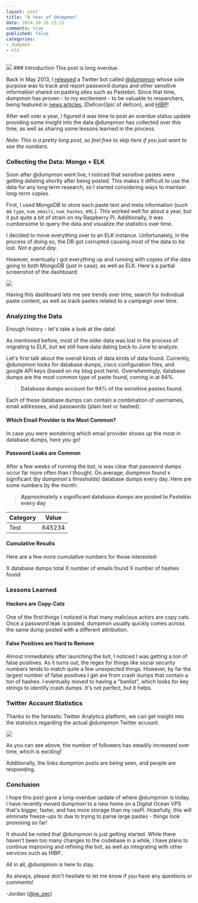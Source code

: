 ```yaml
---
layout: post
title: "A Year of @dumpmon"
date: 2014-10-16 23:13
comments: true
published: false
categories:
- dumpmon
- elk
---
```

<img src="{{root_url}}/images/headers/dumpmon_header.png"/>
### Introduction
This post is long overdue.

Back in May 2013, I [released](http://raidersec.blogspot.com/2013/03/introducing-dumpmon-twitter-bot-that.html) a Twitter bot called [@dumpmon](http://twitter.com/dumpmon) whose sole purpose was to track and report password dumps and other sensitive information shared on pasting sites such as Pastebin. Since that time, dumpmon has proven - to my excitement - to be valuable to researchers, being featured in [news articles](ars), [Defcon](pic of defcon), and [HIBP](http://haveibeenpwned.com)!

After well over a year, I figured it was time to post an overdue status update providing some insight into the data @dumpmon has collected over this time, as well as sharing some lessons learned in the process.

*Note: This is a pretty long post, so feel free to skip here if you just want to see the numbers.*
<!--more-->

### Collecting the Data: Mongo + ELK
Soon after @dumpmon went live, I noticed that sensitive pastes were getting deleting shortly after being posted. This makes it difficult to use the data for any long term research, so I started considering ways to maintain long-term copies.

First, I used MongoDB to store each paste text and meta information (such as ```type```, ```num_emails```, ```num_hashes```, etc.). This worked well for about a year, but it put quite a bit of strain on my Raspberry Pi. Additionally, it was cumbersome to query the data and visualize the statistics over time.

I decided to move everything over to an ELK instance. Unfortunately, in the process of doing so, the DB got corrupted causing *most* of the data to be lost. *Not a good day.*

However, eventually I got everything up and running with copies of the data going to both MongoDB (just in case), as well as ELK. Here's a partial screenshot of the dashboard:

<img src="{{root_url}}/images/blog/dumpmon_report/dashboard.png"/>

Having this dashboard lets me see trends over time, search for individual paste content, as well as track pastes related to a campaign over time.

### Analyzing the Data
Enough history - let's take a look at the data!

As mentioned before, most of the older data was lost in the process of migrating to ELK, but we still have data dating back to June to analyze.

Let's first talk about the overall kinds of data kinds of data found. Currently, @dumpmon looks for database dumps, cisco configuration files, and google API keys (based on my blog post here). Overwhemingly, database dumps are the most common type of paste found, coming in at 94%.

> **Database dumps account for 94% of the sensitive pastes found.**

Each of these database dumps can contain a combination of usernames, email addresses, and passwords (plain text or hashed).

#### Which Email Provider is the Most Common?
In case you were wondering which email provider shows up the most in database dumps, here you go!

#### Password Leaks are Common

After a few weeks of running the bot, is was clear that password dumps occur far more often than I thought. On average, dumpmon found x significant (by dumpmon's thresholds) database dumps every day. Here are some numbers by the month:



> **Approximately x significant database dumps are posted to Pastebin every day**

<table>
<thead>
<th>Category</th>
<th>Value</th>
</thead>
<tbody>
<tr>
<td>Test</td>
<td>645234</td>
</tr>
</tbody>
</table>

#### Cumulative Results
Here are a few more cumulative numbers for those interested:

X database dumps total
X number of emails found
X number of hashes found

### Lessons Learned
#### Hackers are Copy-Cats
One of the first things I noticed is that many malicious actors are copy cats. Once a password leak is posted, dumpmon usually quickly comes across the same dump posted with a different attribution.

#### False Positives are Hard to Remove
Almost immediately after launching the bot, I noticed I was getting a *ton* of false positives. As it turns out, the regex for things like social security numbers tends to match quite a few unexpected things. However, by far the largest number of false positives I get are from crash dumps that contain a ton of hashes. I eventually moved to having a "banlist", which looks for key strings to identify crash dumps. It's not perfect, but it helps.

### Twitter Account Statistics
Thanks to the fantastic Twitter Analytics platform, we can get insight into the statistics regarding the actual @dumpmon Twitter account.

<img src="{{root_url}}/images/blog/dumpmon_report/twitter_followers.png"/>

As you can see above, the number of followers has steadily increased over time, which is exciting!

Additionally, the links dumpmon posts are being seen, and people are responding.

### Conclusion
I hope this post gave a long-overdue update of where @dumpmon is today. I have recently moved dumpmon to a new home on a Digital Ocean VPS that's bigger, faster, and has more storage than my rasPi. Hopefully, this will eliminate freeze-ups to due to trying to parse large pastes - things look promising so far!

It should be noted that @dumpmon is just getting started. While there haven't been too many changes to the codebase in a while, I have plans to continue improving and refining the bot, as well as integrating with other services such as HIBP.

All in all, @dumpmon is here to stay.


As always, please don't hesitate to let me know if you have any questions or comments!

-Jordan ([@jw_sec](http://twitter.com/jw_sec))
